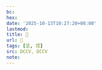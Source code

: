 ```yaml
---
bc:
hex:
date: '2025-10-13T10:27:20+08:00'
lastmod:
title: 􄄋
url: 􄄋
tags: [圼, 㘿]
src: DCCV, DCCV
note:
---
```

